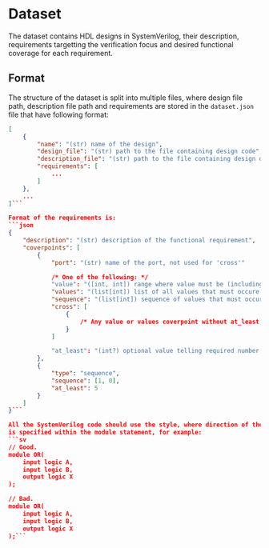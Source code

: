 # Dataset
The dataset contains HDL designs in SystemVerilog, their description,
requirements targetting the verification focus and desired functional
coverage for each requirement.

## Format
The structure of the dataset is split into multiple files, where
design file path, description file path and requirements are stored in
the `dataset.json` file that have following format:
```json
[
    {
        "name": "(str) name of the design",
        "design_file": "(str) path to the file containing design code",
        "description_file": "(str) path to the file containing design description",
        "requirements": [
            ...
        ]
    },
    ...
]```

Format of the requirements is:
```json
{
    "description": "(str) description of the functional requirement",
    "coverpoints": [
        {
            "port": "(str) name of the port, not used for 'cross'"

            /* One of the following: */
            "value": "([int, int]) range where value must be (including both ends)",
            "values": "(list[int]) list of all values that must occure on the port",
            "sequence": "(list[int]) sequence of values that must occur at given port",
            "cross": [
                {
                    /* Any value or values coverpoint without at_least field. */
                }
            ]

            "at_least": "(int?) optional value telling required number of coverpoint hits"
        },
        {
            "type": "sequence",
            "sequence": [1, 0],
            "at_least": 5
        }
    ]
}```

All the SystemVerilog code should use the style, where direction of the ports
is specified within the module statement, for example:
```sv
// Good.
module OR(
    input logic A,
    input logic B,
    output logic X
);

// Bad.
module OR(
    input logic A,
    input logic B,
    output logic X
);```
